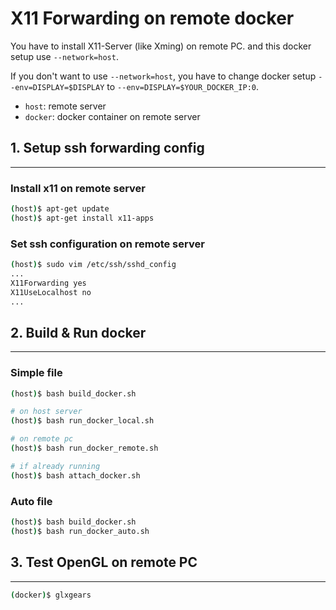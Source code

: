 # X11 Forwarding on remote docker

You have to install X11-Server (like Xming) on remote PC.
and this docker setup use `--network=host`. 

If you don't want to use `--network=host`, you have to change docker setup `--env=DISPLAY=$DISPLAY` to `--env=DISPLAY=$YOUR_DOCKER_IP:0`.
- `host`: remote server
- `docker`: docker container on remote server

## 1. Setup ssh forwarding config
---

### Install x11 on remote server

```bash
(host)$ apt-get update
(host)$ apt-get install x11-apps
```
### Set ssh configuration on remote server

```bash
(host)$ sudo vim /etc/ssh/sshd_config
...
X11Forwarding yes
X11UseLocalhost no
...
```

## 2. Build & Run docker
---
### Simple file
```bash
(host)$ bash build_docker.sh

# on host server
(host)$ bash run_docker_local.sh

# on remote pc
(host)$ bash run_docker_remote.sh

# if already running
(host)$ bash attach_docker.sh
```

### Auto file
```bash
(host)$ bash build_docker.sh
(host)$ bash run_docker_auto.sh
```

## 3. Test OpenGL on remote PC
---
```bash
(docker)$ glxgears
```